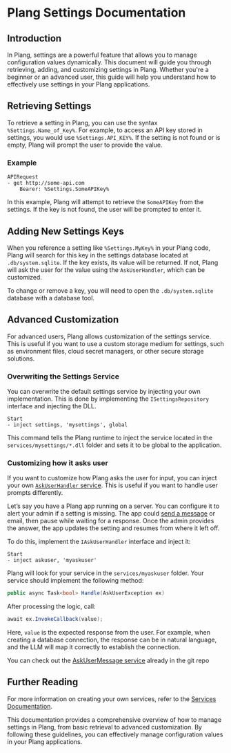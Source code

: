 ﻿# Plang Settings Documentation

## Introduction

In Plang, settings are a powerful feature that allows you to manage configuration values dynamically. This document will guide you through retrieving, adding, and customizing settings in Plang. Whether you're a beginner or an advanced user, this guide will help you understand how to effectively use settings in your Plang applications.

## Retrieving Settings

To retrieve a setting in Plang, you can use the syntax `%Settings.Name_of_Key%`. For example, to access an API key stored in settings, you would use `%Settings.API_KEY%`. If the setting is not found or is empty, Plang will prompt the user to provide the value.

### Example

```plang
APIRequest
- get http://some-api.com
    Bearer: %Settings.SomeAPIKey%
```

In this example, Plang will attempt to retrieve the `SomeAPIKey` from the settings. If the key is not found, the user will be prompted to enter it.

## Adding New Settings Keys

When you reference a setting like `%Settings.MyKey%` in your Plang code, Plang will search for this key in the settings database located at `.db/system.sqlite`. If the key exists, its value will be returned. If not, Plang will ask the user for the value using the `AskUserHandler`, which can be customized.

To change or remove a key, you will need to open the `.db/system.sqlite` database with a database tool.

## Advanced Customization

For advanced users, Plang allows customization of the settings service. This is useful if you want to use a custom storage medium for settings, such as environment files, cloud secret managers, or other secure storage solutions.

### Overwriting the Settings Service

You can overwrite the default settings service by injecting your own implementation. This is done by implementing the `ISettingsRepository` interface and injecting the DLL.

```plang
Start
- inject settings, 'mysettings', global
```

This command tells the Plang runtime to inject the service located in the `services/mysettings/*.dll` folder and sets it to be global to the application.

### Customizing how it asks user

If you want to customize how Plang asks the user for input, you can inject your own [`AskUserHandler` service](https://github.com/PLangHQ/plang/blob/main/Documentation/Services.md#askuser-service). This is useful if you want to handle user prompts differently.

Let’s say you have a Plang app running on a server. You can configure it to alert your admin if a setting is missing. The app could [send a message](https://github.com/PLangHQ/plang/blob/main/Documentation/blogs/Messaging.md) or email, then pause while waiting for a response. Once the admin provides the answer, the app updates the setting and resumes from where it left off. 

To do this, implement the `IAskUserHandler` interface and inject it:

```plang
Start
- inject askuser, 'myaskuser'
```

Plang will look for your service in the `services/myaskuser` folder. Your service should implement the following method:

```csharp
public async Task<bool> Handle(AskUserException ex)
```

After processing the logic, call:

```csharp
await ex.InvokeCallback(value);
```

Here, `value` is the expected response from the user. For example, when creating a database connection, the response can be in natural language, and the LLM will map it correctly to establish the connection.

You can check out the [AskUserMessage service](https://github.com/PLangHQ/services/tree/main/PLang.AskUserMessage) already in the git repo


## Further Reading

For more information on creating your own services, refer to the [Services Documentation](./Services.md).

This documentation provides a comprehensive overview of how to manage settings in Plang, from basic retrieval to advanced customization. By following these guidelines, you can effectively manage configuration values in your Plang applications.